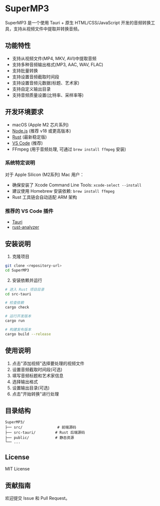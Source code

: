 # SuperMP3

SuperMP3 是一个使用 Tauri + 原生 HTML/CSS/JavaScript 开发的音频转换工具，支持从视频文件中提取并转换音频。

## 功能特性

- 支持从视频文件(MP4, MKV, AVI)中提取音频
- 支持多种音频输出格式(MP3, AAC, WAV, FLAC)
- 支持批量转换
- 支持设置音频截取时间段
- 支持设置音频元数据(标题、艺术家)
- 支持自定义输出目录
- 支持音频质量设置(比特率、采样率等)

## 开发环境要求

- macOS (Apple M2 芯片系列)
- [Node.js](https://nodejs.org/) (推荐 v18 或更高版本)
- [Rust](https://www.rust-lang.org/) (最新稳定版)
- [VS Code](https://code.visualstudio.com/) (推荐)
- FFmpeg (用于音频处理, 可通过 `brew install ffmpeg` 安装)

### 系统特定说明

对于 Apple Silicon (M2系列) Mac 用户：
- 确保安装了 Xcode Command Line Tools: `xcode-select --install`
- 建议使用 Homebrew 安装依赖: `brew install ffmpeg`
- Rust 工具链会自动适配 ARM 架构

### 推荐的 VS Code 插件

- [Tauri](https://marketplace.visualstudio.com/items?itemName=tauri-apps.tauri-vscode)
- [rust-analyzer](https://marketplace.visualstudio.com/items?itemName=rust-lang.rust-analyzer)

## 安装说明

1. 克隆项目
```bash
git clone <repository-url>
cd SuperMP3
```

2. 安装依赖并运行
```bash
# 进入 Rust 项目目录
cd src-tauri

# 检查依赖
cargo check

# 运行开发版本
cargo run

# 构建发布版本
cargo build --release
```

## 使用说明

1. 点击"添加视频"选择要处理的视频文件
2. 设置音频截取时间段(可选)
3. 填写音频标题和艺术家信息
4. 选择输出格式
5. 设置输出目录(可选)
6. 点击"开始转换"进行处理

## 目录结构

```
SuperMP3/
├── src/                # 前端源码
├── src-tauri/         # Rust 后端源码
├── public/            # 静态资源
└── ...
```

## License

MIT License

## 贡献指南

欢迎提交 Issue 和 Pull Request。
